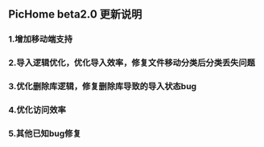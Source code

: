## PicHome beta2.0 更新说明

### 1.增加移动端支持

### 2.导入逻辑优化，优化导入效率，修复文件移动分类后分类丢失问题

### 3.优化删除库逻辑，修复删除库导致的导入状态bug

### 4.优化访问效率

### 5.其他已知bug修复
